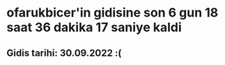 # ofarukbicer'in gidisine son 6 gun 18 saat 36 dakika 17 saniye kaldi

## Gidis tarihi: 30.09.2022 :(